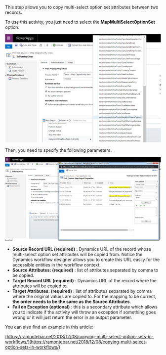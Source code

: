 This step allows you to copy multi-select option set attributes between two records.

To use this activity, you just need to select the **MapMultiSelectOptionSet** option:

![](MapMultiSelectOptionSet.png)

Then, you need to specify the following parameters:

![](MapMultiSelectOptionSetInputProperties.png)

* **Source Record URL (required)** : Dynamics URL of the record whose multi-select option set attributes will be copied from. Notice the Dynamics workflow designer allows you to create this URL easily for the accessible entities in the workflow context.
* **Source Attributes: (required)** : list of attributes separated by comma to be copied.
* **Target Record URL (required)** : Dynamics URL of the record where the attributes will be copied to.
* **Target Attributes: (required)** : list of attributes separated by comma where the original values are copied to. For the mapping to be correct, **the order needs to be the same as the Source Attributes**.
* **Fail on Exception (optional)** : this is a secondary attribute which allows you to indicate if the activity will throw an exception if something goes wrong or it will just return the error in an output parameter.

You can also find an example in this article:

[https://ramontebar.net/2018/12/08/copying-multi-select-option-sets-in-workflows/](https://ramontebar.net/2018/12/08/copying-multi-select-option-sets-in-workflows/)
